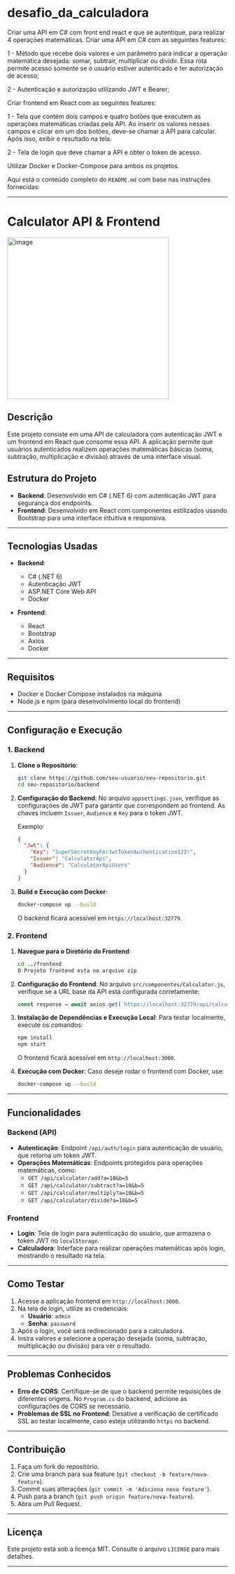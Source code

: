 # desafio_da_calculadora
Criar uma API em C# com front end  react e que se autentique, para realizar 4 operações matemáticas.
Criar uma API em C# com as seguintes features:

1 - Método que recebe dois valores e um parâmetro para indicar a operação matemática desejada: somar, subtrair, multiplicar ou dividir. Essa rota permite acesso somente se o usuário estiver autenticado e ter autorização de acesso;

2 - Autenticação e autorização utilizando JWT e Bearer;

Criar frontend em  React com as seguintes features:


1 - Tela que contém dois campos e quatro botões que executem as operações matemáticas criadas pela API. Ao inserir os valores nesses campos e clicar em um dos botões, deve-se chamar a API para calcular. Após isso, exibir o resultado na tela.

2 - Tela de login que deve chamar a API e obter o token de acesso.

Utilizar Docker e Docker-Compose para ambos os projetos.

Aqui está o conteúdo completo do `README.md` com base nas instruções fornecidas:

---

# Calculator API & Frontend

<img width="369" alt="image" src="https://github.com/user-attachments/assets/89afd3dc-fcd0-488e-af3d-4fa319f45167">


## Descrição

Este projeto consiste em uma API de calculadora com autenticação JWT e um frontend em React que consome essa API. A aplicação permite que usuários autenticados realizem operações matemáticas básicas (soma, subtração, multiplicação e divisão) através de uma interface visual.

## Estrutura do Projeto

- **Backend**: Desenvolvido em C# (.NET 6) com autenticação JWT para segurança dos endpoints.
- **Frontend**: Desenvolvido em React com componentes estilizados usando Bootstrap para uma interface intuitiva e responsiva.

---

## Tecnologias Usadas

- **Backend**:
  - C# (.NET 6)
  - Autenticação JWT
  - ASP.NET Core Web API
  - Docker

- **Frontend**:
  - React
  - Bootstrap
  - Axios
  - Docker

---

## Requisitos

- Docker e Docker Compose instalados na máquina
- Node.js e npm (para desenvolvimento local do frontend)

---

## Configuração e Execução

### 1. Backend

1. **Clone o Repositório**:
   ```bash
   git clone https://github.com/seu-usuario/seu-repositorio.git
   cd seu-repositorio/backend
   ```

2. **Configuração do Backend**:
   No arquivo `appsettings.json`, verifique as configurações de JWT para garantir que correspondem ao frontend. As chaves incluem `Issuer`, `Audience` e `Key` para o token JWT.

   Exemplo:
   ```json
   {
     "Jwt": {
       "Key": "SuperSecretKeyForJwtTokenAuthentication123!",
       "Issuer": "CalculatorApi",
       "Audience": "CalculatorApiUsers"
     }
   }
   ```

3. **Build e Execução com Docker**:
   ```bash
   docker-compose up --build
   ```

   O backend ficará acessível em `https://localhost:32779`.

### 2. Frontend

1. **Navegue para o Diretório do Frontend**:
   ```bash
   cd ../frontend
   O Projeto frontend esta no arquivo zip
   ```

2. **Configuração do Frontend**:
   No arquivo `src/componentes/Calculator.js`, verifique se a URL base da API está configurada corretamente:
   ```javascript
   const response = await axios.get(`https://localhost:32779/api/calculator/${operation}`, {
   ```

3. **Instalação de Dependências e Execução Local**:
   Para testar localmente, execute os comandos:
   ```bash
   npm install
   npm start
   ```

   O frontend ficará acessível em `http://localhost:3000`.

4. **Execução com Docker**:
   Caso deseje rodar o frontend com Docker, use:
   ```bash
   docker-compose up --build
   ```

---

## Funcionalidades

### Backend (API)

- **Autenticação**: Endpoint `/api/auth/login` para autenticação de usuário, que retorna um token JWT.
- **Operações Matemáticas**: Endpoints protegidos para operações matemáticas, como:
  - `GET /api/calculator/add?a=10&b=5`
  - `GET /api/calculator/subtract?a=10&b=5`
  - `GET /api/calculator/multiply?a=10&b=5`
  - `GET /api/calculator/divide?a=10&b=5`

### Frontend

- **Login**: Tela de login para autenticação do usuário, que armazena o token JWT no `localStorage`.
- **Calculadora**: Interface para realizar operações matemáticas após login, mostrando o resultado na tela.

---

## Como Testar

1. Acesse a aplicação frontend em `http://localhost:3000`.
2. Na tela de login, utilize as credenciais:
   - **Usuário**: `admin`
   - **Senha**: `password`
3. Após o login, você será redirecionado para a calculadora.
4. Insira valores e selecione a operação desejada (soma, subtração, multiplicação ou divisão) para ver o resultado.

---

## Problemas Conhecidos

- **Erro de CORS**: Certifique-se de que o backend permite requisições de diferentes origens. No `Program.cs` do backend, adicione as configurações de CORS se necessário.
- **Problemas de SSL no Frontend**: Desative a verificação de certificado SSL ao testar localmente, caso esteja utilizando `https` no backend.

---

## Contribuição

1. Faça um fork do repositório.
2. Crie uma branch para sua feature (`git checkout -b feature/nova-feature`).
3. Commit suas alterações (`git commit -m 'Adiciona nova feature'`).
4. Push para a branch (`git push origin feature/nova-feature`).
5. Abra um Pull Request.

---

## Licença

Este projeto está sob a licença MIT. Consulte o arquivo `LICENSE` para mais detalhes.

---
